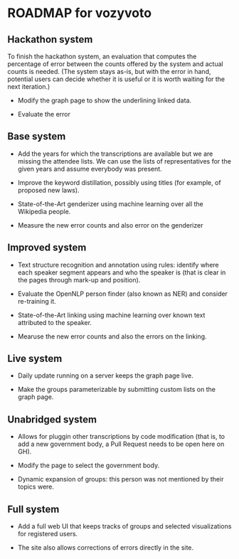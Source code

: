 # ROADMAP for vozyvoto


## Hackathon system

To finish the hackathon system, an evaluation that computes the
percentage of error between the counts offered by the system and
actual counts is needed. (The system stays as-is, but with the error
in hand, potential users can decide whether it is useful or it is
worth waiting for the next iteration.)

* Modify the graph page to show the underlining linked data.

* Evaluate the error


## Base system

* Add the years for which the transcriptions are available but we are
  missing the attendee lists. We can use the lists of representatives
  for the given years and assume everybody was present.

* Improve the keyword distillation, possibly using titles (for
  example, of proposed new laws).

* State-of-the-Art genderizer using machine learning over all the
  Wikipedia people.

* Measure the new error counts and also error on the genderizer


## Improved system

* Text structure recognition and annotation using rules: identify
  where each speaker segment appears and who the speaker is (that is
  clear in the pages through mark-up and position).

* Evaluate the OpenNLP person finder (also known as NER) and consider
  re-training it.

* State-of-the-Art linking using machine learning over known text
  attributed to the speaker.

* Mearuse the new error counts and also the errors on the linking.


## Live system

* Daily update running on a server keeps the graph page live.

* Make the groups parameterizable by submitting custom lists on the
  graph page.


## Unabridged system

* Allows for pluggin other transcriptions by code modification (that
  is, to add a new government body, a Pull Request needs to be open
  here on GH).

* Modify the page to select the government body.

* Dynamic expansion of groups: this person was not mentioned by their
  topics were.
  

## Full system

* Add a full web UI that keeps tracks of groups and selected
  visualizations for registered users.

* The site also allows corrections of errors directly in the site.